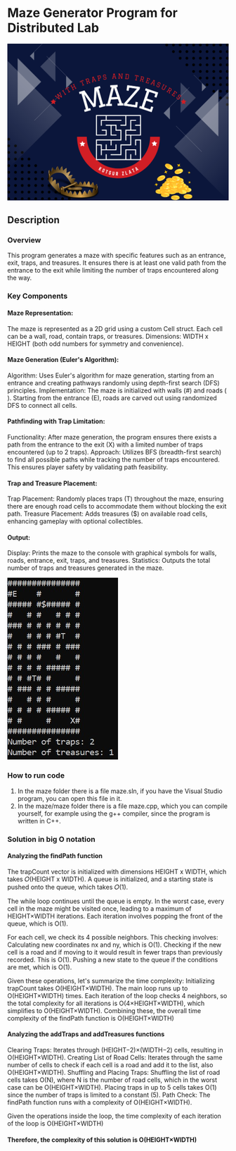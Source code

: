 # Maze Generator Program for Distributed Lab
![Logo](https://github.com/wolfarkaa/maze/blob/main/img/logo.png)
## Description
### Overview
This program generates a maze with specific features such as an entrance, exit, traps, and treasures. It ensures there is at least one valid path from the entrance to the exit while limiting the number of traps encountered along the way.

### Key Components
#### Maze Representation:
The maze is represented as a 2D grid using a custom Cell struct. Each cell can be a wall, road, contain traps, or treasures.
Dimensions: WIDTH x HEIGHT (both odd numbers for symmetry and convenience).
#### Maze Generation (Euler's Algorithm):
Algorithm: Uses Euler's algorithm for maze generation, starting from an entrance and creating pathways randomly using depth-first search (DFS) principles.
Implementation: The maze is initialized with walls (#) and roads ( ). Starting from the entrance (E), roads are carved out using randomized DFS to connect all cells.
#### Pathfinding with Trap Limitation:
Functionality: After maze generation, the program ensures there exists a path from the entrance to the exit (X) with a limited number of traps encountered (up to 2 traps).
Approach: Utilizes BFS (breadth-first search) to find all possible paths while tracking the number of traps encountered. This ensures player safety by validating path feasibility.
#### Trap and Treasure Placement:
Trap Placement: Randomly places traps (T) throughout the maze, ensuring there are enough road cells to accommodate them without blocking the exit path.
Treasure Placement: Adds treasures ($) on available road cells, enhancing gameplay with optional collectibles.
#### Output:
Display: Prints the maze to the console with graphical symbols for walls, roads, entrance, exit, traps, and treasures.
Statistics: Outputs the total number of traps and treasures generated in the maze.

![Preview](https://github.com/wolfarkaa/maze/blob/main/img/preview.jpg)

### How to run code

1) In the maze folder there is a file maze.sln, if you have the Visual Studio program, you can open this file in it.
2) In the maze/maze folder there is a file maze.cpp, which you can compile yourself, for example using the g++ compiler, since the program is written in C++.

### Solution in big O notation

#### Analyzing the findPath function

The trapCount vector is initialized with dimensions HEIGHT x WIDTH, which takes 𝑂(HEIGHT x WIDTH).
A queue is initialized, and a starting state is pushed onto the queue, which takes 𝑂(1).

The while loop continues until the queue is empty. In the worst case, every cell in the maze might be visited once, leading to a maximum of HEIGHT×WIDTH iterations.
Each iteration involves popping the front of the queue, which is O(1).

For each cell, we check its 4 possible neighbors. This checking involves:
Calculating new coordinates nx and ny, which is O(1).
Checking if the new cell is a road and if moving to it would result in fewer traps than previously recorded. This is O(1).
Pushing a new state to the queue if the conditions are met, which is O(1).

Given these operations, let's summarize the time complexity:
Initializing trapCount takes O(HEIGHT×WIDTH).
The main loop runs up to O(HEIGHT×WIDTH) times.
Each iteration of the loop checks 4 neighbors, so the total complexity for all iterations is O(4×HEIGHT×WIDTH), which simplifies to O(HEIGHT×WIDTH).
Combining these, the overall time complexity of the findPath function is O(HEIGHT×WIDTH)

#### Analyzing the addTraps and addTreasures functions

Clearing Traps:
Iterates through (HEIGHT−2)×(WIDTH−2) cells, resulting in O(HEIGHT×WIDTH).
Creating List of Road Cells:
Iterates through the same number of cells to check if each cell is a road and add it to the list, also O(HEIGHT×WIDTH).
Shuffling and Placing Traps:
Shuffling the list of road cells takes O(N), where N is the number of road cells, which in the worst case can be O(HEIGHT×WIDTH).
Placing traps in up to 5 cells takes O(1) since the number of traps is limited to a constant (5).
Path Check:
The findPath function runs with a complexity of O(HEIGHT×WIDTH).

Given the operations inside the loop, the time complexity of each iteration of the loop is O(HEIGHT×WIDTH)

#### Therefore, the complexity of this solution is O(HEIGHT×WIDTH)



